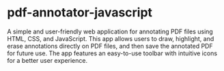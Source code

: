 # pdf-annotator-javascript
 A simple and user-friendly web application for annotating PDF files using HTML, CSS, and JavaScript. This app allows users to draw, highlight, and erase annotations directly on PDF files, and then save the annotated PDF for future use. The app features an easy-to-use toolbar with intuitive icons for a better user experience.
